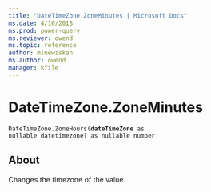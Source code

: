 ```yaml
---
title: "DateTimeZone.ZoneMinutes | Microsoft Docs"
ms.date: 4/16/2018
ms.prod: power-query
ms.reviewer: owend
ms.topic: reference
author: minewiskan
ms.author: owend
manager: kfile
---
```

# DateTimeZone.ZoneMinutes
<code>DateTimeZone.ZoneHours(**dateTimeZone** as nullable datetimezone) as nullable number</code>
## About
Changes the timezone of the value.

